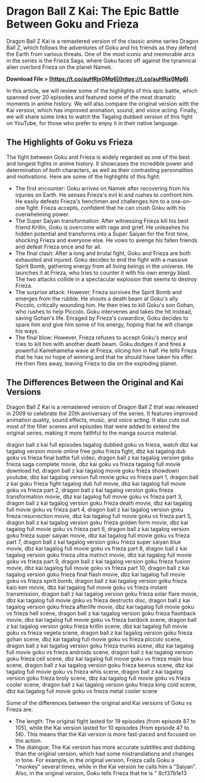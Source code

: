 # Dragon Ball Z Kai: The Epic Battle Between Goku and Frieza
 
Dragon Ball Z Kai is a remastered version of the classic anime series Dragon Ball Z, which follows the adventures of Goku and his friends as they defend the Earth from various threats. One of the most iconic and memorable arcs in the series is the Frieza Saga, where Goku faces off against the tyrannical alien overlord Frieza on the planet Namek.
 
**Download File &gt; [https://t.co/auHRjx0Mp6](https://t.co/auHRjx0Mp6)**


 
In this article, we will review some of the highlights of this epic battle, which spanned over 20 episodes and featured some of the most dramatic moments in anime history. We will also compare the original version with the Kai version, which has improved animation, sound, and voice acting. Finally, we will share some links to watch the Tagalog dubbed version of this fight on YouTube, for those who prefer to enjoy it in their native language.
 
## The Highlights of Goku vs Frieza
 
The fight between Goku and Frieza is widely regarded as one of the best and longest fights in anime history. It showcases the incredible power and determination of both characters, as well as their contrasting personalities and motivations. Here are some of the highlights of this fight:
 
- The first encounter: Goku arrives on Namek after recovering from his injuries on Earth. He senses Frieza's evil ki and rushes to confront him. He easily defeats Frieza's henchmen and challenges him to a one-on-one fight. Frieza accepts, confident that he can crush Goku with his overwhelming power.
- The Super Saiyan transformation: After witnessing Frieza kill his best friend Krillin, Goku is overcome with rage and grief. He unleashes his hidden potential and transforms into a Super Saiyan for the first time, shocking Frieza and everyone else. He vows to avenge his fallen friends and defeat Frieza once and for all.
- The final clash: After a long and brutal fight, Goku and Frieza are both exhausted and injured. Goku decides to end the fight with a massive Spirit Bomb, gathering energy from all living beings in the universe. He launches it at Frieza, who tries to counter it with his own energy blast. The two attacks collide in a spectacular explosion that seems to destroy Frieza.
- The surprise attack: However, Frieza survives the Spirit Bomb and emerges from the rubble. He shoots a death beam at Goku's ally Piccolo, critically wounding him. He then tries to kill Goku's son Gohan, who rushes to help Piccolo. Goku intervenes and takes the hit instead, saving Gohan's life. Enraged by Frieza's cowardice, Goku decides to spare him and give him some of his energy, hoping that he will change his ways.
- The final blow: However, Frieza refuses to accept Goku's mercy and tries to kill him with another death beam. Goku dodges it and fires a powerful Kamehameha wave at Frieza, slicing him in half. He tells Frieza that he has no hope of winning and that he should have taken his offer. He then flies away, leaving Frieza to die on the exploding planet.

## The Differences Between the Original and Kai Versions
 
Dragon Ball Z Kai is a remastered version of Dragon Ball Z that was released in 2009 to celebrate the 20th anniversary of the series. It features improved animation quality, sound effects, music, and voice acting. It also cuts out most of the filler scenes and episodes that were added to extend the original series, making it more faithful to the manga source material.
 
dragon ball z kai full episodes tagalog dubbed goku vs frieza,  watch dbz kai tagalog version movie online free goku frieza fight,  dbz kai tagalog dub goku vs frieza final battle full video,  dragon ball z kai tagalog version goku frieza saga complete movie,  dbz kai goku vs frieza tagalog full movie download hd,  dragon ball z kai tagalog movie goku frieza showdown youtube,  dbz kai tagalog version full movie goku vs frieza part 1,  dragon ball z kai goku frieza fight tagalog dub full movie,  dbz kai tagalog full movie goku vs frieza part 2,  dragon ball z kai tagalog version goku frieza transformation movie,  dbz kai tagalog full movie goku vs frieza part 3,  dragon ball z kai tagalog version goku frieza death movie,  dbz kai tagalog full movie goku vs frieza part 4,  dragon ball z kai tagalog version goku frieza resurrection movie,  dbz kai tagalog full movie goku vs frieza part 5,  dragon ball z kai tagalog version goku frieza golden form movie,  dbz kai tagalog full movie goku vs frieza part 6,  dragon ball z kai tagalog version goku frieza super saiyan movie,  dbz kai tagalog full movie goku vs frieza part 7,  dragon ball z kai tagalog version goku frieza super saiyan blue movie,  dbz kai tagalog full movie goku vs frieza part 8,  dragon ball z kai tagalog version goku frieza ultra instinct movie,  dbz kai tagalog full movie goku vs frieza part 9,  dragon ball z kai tagalog version goku frieza fusion movie,  dbz kai tagalog full movie goku vs frieza part 10,  dragon ball z kai tagalog version goku frieza final flash movie,  dbz kai tagalog full movie goku vs frieza spirit bomb,  dragon ball z kai tagalog version goku frieza kaio ken movie,  dbz kai tagalog full movie goku vs frieza instant transmission,  dragon ball z kai tagalog version goku frieza solar flare movie,  dbz kai tagalog full movie goku vs frieza destructo disc,  dragon ball z kai tagalog version goku frieza afterlife movie,  dbz kai tagalog full movie goku vs frieza hell scene,  dragon ball z kai tagalog version goku frieza flashback movie,  dbz kai tagalog full movie goku vs frieza bardock scene,  dragon ball z kai tagalog version goku frieza krillin scene,  dbz kai tagalog full movie goku vs frieza vegeta scene,  dragon ball z kai tagalog version goku frieza gohan scene,  dbz kai tagalog full movie goku vs frieza piccolo scene,  dragon ball z kai tagalog version goku frieza trunks scene,  dbz kai tagalog full movie goku vs frieza androids scene,  dragon ball z kai tagalog version goku frieza cell scene,  dbz kai tagalog full movie goku vs frieza majin buu scene,  dragon ball z kai tagalog version goku frieza beerus scene,  dbz kai tagalog full movie goku vs frieza whis scene,  dragon ball z kai tagalog version goku frieza broly scene,  dbz kai tagalog full movie goku vs frieza cooler scene,  dragon ball z kai tagalog version goku frieza king cold scene,  dbz kai tagalog full movie goku vs frieza metal cooler scene
 
Some of the differences between the original and Kai versions of Goku vs Frieza are:

- The length: The original fight lasted for 19 episodes (from episode 87 to 105), while the Kai version lasted for 10 episodes (from episode 47 to 56). This means that the Kai version is more fast-paced and focused on the action.
- The dialogue: The Kai version has more accurate subtitles and dubbing than the original version, which had some mistranslations and changes in tone. For example, in the original version, Frieza calls Goku a "monkey" several times, while in the Kai version he calls him a "Saiyan". Also, in the original version, Goku tells Frieza that he is " 8cf37b1e13


